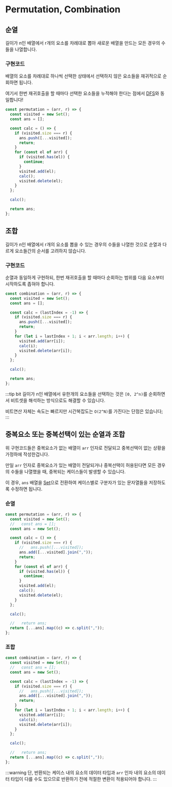 # Permutation, Combination

## 순열

길이가 n인 배열에서 r개의 요소를 차례대로 뽑아 새로운 배열을 만드는 모든 경우의 수들을 나열합니다.

### 구현코드

배열의 요소를 차례대로 하나씩 선택한 상태에서 선택하지 않은 요소들을 재귀적으로 순회하면 됩니다.

여기서 한번 재귀호출을 할 때마다 선택한 요소들을 누적해야 한다는 점에서 [DFS](./graph_search.md#dfs)와 동일합니다!

```js
const permutation = (arr, r) => {
  const visited = new Set();
  const ans = [];

  const calc = () => {
    if (visited.size === r) {
      ans.push([...visited]);
      return;
    }
    for (const el of arr) {
      if (visited.has(el)) {
        continue;
      }
      visited.add(el);
      calc();
      visited.delete(el);
    }
  };

  calc();

  return ans;
};
```

## 조합

길이가 n인 배열에서 r개의 요소를 뽑을 수 있는 경우의 수들을 나열한 것으로 순열과 다르게 요소들간의 순서를 고려하지 않습니다.

### 구현코드

순열과 동일하게 구현하되, 한번 재귀호출을 할 때마다 순회하는 범위를 다음 요소부터 시작하도록 좁혀야 합니다.

```js
const combination = (arr, r) => {
  const visited = new Set();
  const ans = [];

  const calc = (lastIndex = -1) => {
    if (visited.size === r) {
      ans.push([...visited]);
      return;
    }
    for (let i = lastIndex + 1; i < arr.length; i++) {
      visited.add(arr[i]);
      calc(i);
      visited.delete(arr[i]);
    }
  };

  calc();

  return ans;
};
```

:::tip bit
길이가 n인 배열에서 유한개의 요소들을 선택하는 것은 `[0, 2^n)`를 순회하면서 비트셋을 해석하는 방식으로도 해결할 수 있습니다.

비트연산 자체는 속도는 빠르지만 시간복잡도는 `O(2^N)`를 가진다는 단점은 있습니다;
:::

## 중복요소 또는 중복선택이 있는 순열과 조합

위 구현코드들은 중복요소가 없는 배열이 `arr` 인자로 전달되고 중복선택이 없는 상황을 가정하에 작성한겁니다.

만일 `arr` 인자로 중복요소가 있는 배열이 전달되거나 중복선택이 허용된다면 모든 경우의 수들을 나열했을 때, 중복되는 케이스들이 발생할 수 있습니다.

이 경우, `ans` 배열을 [Set](../../posts/javascript/data_structures/set.md)으로 전환하여 케이스별로 구분자가 있는 문자열들을 저장하도록 수정하면 됩니다.

### 순열

```js
const permutation = (arr, r) => {
  const visited = new Set();
  //   const ans = [];
  const ans = new Set();

  const calc = () => {
    if (visited.size === r) {
      //   ans.push([...visited]);
      ans.add([...visited].join(","));
      return;
    }
    for (const el of arr) {
      if (visited.has(el)) {
        continue;
      }
      visited.add(el);
      calc();
      visited.delete(el);
    }
  };

  calc();

  //   return ans;
  return [...ans].map((c) => c.split(","));
};
```

### 조합

```js
const combination = (arr, r) => {
  const visited = new Set();
  //   const ans = [];
  const ans = new Set();

  const calc = (lastIndex = -1) => {
    if (visited.size === r) {
      //   ans.push([...visited]);
      ans.add([...visited].join(","));
      return;
    }
    for (let i = lastIndex + 1; i < arr.length; i++) {
      visited.add(arr[i]);
      calc(i);
      visited.delete(arr[i]);
    }
  };

  calc();

  //   return ans;
  return [...ans].map((c) => c.split(","));
};
```

:::warning
단, 반환되는 케이스 내의 요소의 데이터 타입과 `arr` 인자 내의 요소의 데이터 타입이 다를 수도 있으므로 반환하기 전에 적절한 변환이 적용되어야 합니다.
:::
